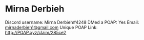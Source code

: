 # Mirna Derbieh

Discord username: Mirna Derbieh#4248
DMed a POAP: Yes
Email: mirnaderbieh1@gmail.com
Unique POAP Link: http://POAP.xyz/claim/285ce2